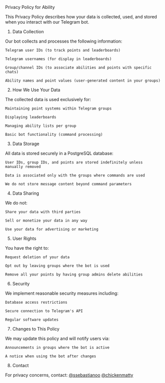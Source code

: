 Privacy Policy for Ability

This Privacy Policy describes how your data is collected, used, and stored when you interact with our Telegram bot.

1. Data Collection

Our bot collects and processes the following information:

    Telegram user IDs (to track points and leaderboards)

    Telegram usernames (for display in leaderboards)

    Group/channel IDs (to associate abilities and points with specific chats)

    Ability names and point values (user-generated content in your groups)

2. How We Use Your Data

The collected data is used exclusively for:

    Maintaining point systems within Telegram groups

    Displaying leaderboards

    Managing ability lists per group

    Basic bot functionality (command processing)

3. Data Storage

All data is stored securely in a PostgreSQL database:

    User IDs, group IDs, and points are stored indefinitely unless manually removed

    Data is associated only with the groups where commands are used

    We do not store message content beyond command parameters

4. Data Sharing

We do not:

    Share your data with third parties

    Sell or monetize your data in any way

    Use your data for advertising or marketing

5. User Rights

You have the right to:

    Request deletion of your data

    Opt out by leaving groups where the bot is used

    Remove all your points by having group admins delete abilities

6. Security

We implement reasonable security measures including:

    Database access restrictions

    Secure connection to Telegram's API

    Regular software updates

7. Changes to This Policy

We may update this policy and will notify users via:

    Announcements in groups where the bot is active

    A notice when using the bot after changes

8. Contact

For privacy concerns, contact: [@ssebastianoo](https://t.me/ssebastianoo) [@chickenmatty](https://t.me/chickenmatty)
